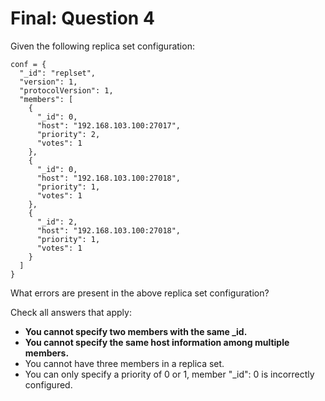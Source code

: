 # Final: Question 4

Given the following replica set configuration:

```
conf = {
  "_id": "replset",
  "version": 1,
  "protocolVersion": 1,
  "members": [
    {
      "_id": 0,
      "host": "192.168.103.100:27017",
      "priority": 2,
      "votes": 1
    },
    {
      "_id": 0,
      "host": "192.168.103.100:27018",
      "priority": 1,
      "votes": 1
    },
    {
      "_id": 2,
      "host": "192.168.103.100:27018",
      "priority": 1,
      "votes": 1
    }
  ]
}
```

What errors are present in the above replica set configuration?

Check all answers that apply:

- **You cannot specify two members with the same _id.**
- **You cannot specify the same host information among multiple members.**
- You cannot have three members in a replica set.
- You can only specify a priority of 0 or 1, member "_id": 0 is incorrectly configured.